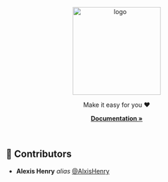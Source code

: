 <a name="readme-top"></a>

<div align="center">

  <img src="https://cdn.alexishenry.eu/shared/images/golfinder.svg" alt="logo" width="200" height="auto" />
  
  <p>
    Make it easy for you ❤️
  </p>

<a href="https://github.com/Golfinder/docs"><strong>Documentation »</strong></a>
  
</div>

<br/>

## :wave: Contributors

* **Alexis Henry** _alias_ [@AlxisHenry](https://github.com/AlxisHenry)
